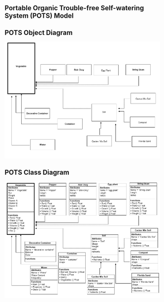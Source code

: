 ## **P**ortable **O**rganic **T**rouble-free **S**elf-watering System (**POTS**) Model
## POTS Object Diagram
![POTS Object](../../diagrams/Diagram.png)
## POTS Class Diagram
![POTS system](../../diagrams/object-class_diagram.png)